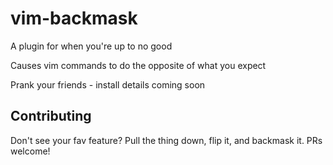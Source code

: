 # vim-backmask

A plugin for when you're up to no good

Causes vim commands to do the opposite of what you expect 

Prank your friends - install details coming soon

## Contributing

Don't see your fav feature? Pull the thing down, flip it, and backmask it. PRs welcome! 


